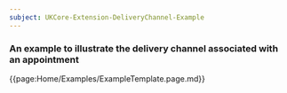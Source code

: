 ```yaml
---
subject: UKCore-Extension-DeliveryChannel-Example
---
```

### An example to illustrate the delivery channel associated with an appointment

{{page:Home/Examples/ExampleTemplate.page.md}}